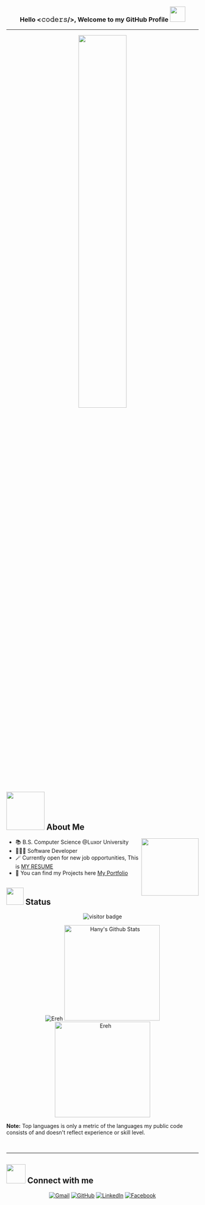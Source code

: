 <h3 align="center">Hello <𝚌𝚘𝚍𝚎𝚛𝚜/>, Welcome to my GitHub Profile <img height="40" src="https://emoji.gg/assets/emoji/7333-parrotdance.gif"></h1>
<hr>
<p align="center">
  <img width="50%" src="https://c.tenor.com/8PDB3JNNq98AAAAC/silicon-valley.gif">
</p>
	
## <picture><img src = "https://media.giphy.com/media/qEqiI3Oq7vBkoE236M/giphy.gif" width = 100px></picture> About Me

<picture> <img align="right" src="https://media.giphy.com/media/UmbybxMJ3sRvKBV5qw/giphy.gif" width = 150> </picture>

- 📚 B.S. Computer Science @Luxor University
- 👨🏻‍💻 Software Developer
- 🪄 Currently open for  new job opportunities, This is [MY RESUME](https://drive.google.com/file/d/1v_coPwt698CzDynIXY26jE9x90OmOJ_-/view?usp=drive_link)
- 📝 You can find my Projects here [My Portfolio](https://ereh11.github.io/Portfolio/)

## <picture> <img src="https://media.giphy.com/media/ZOKhyP4ai1guMHhwFB/giphy.gif" width = 45> </picture> Status

<p align="center"><img src="https://profile-counter.glitch.me/%7BEreh11%7D/count.svg" alt="visitor badge"/></p>

<p align="center">
  
<img src="https://github-readme-streak-stats.herokuapp.com/?user=Ereh11&theme=tokyonight_duo" alt="Ereh" />
    <a href="https://github.com/anuraghazra/github-readme-stats">
	    <img alt="Hany's Github Stats" src="https://github-readme-stats.vercel.app/api?username=Ereh11&show_icons=true&count_private=true&locale=en&theme=tokyonight&layout=compact" height="250"/></a>
	  <img src="https://github-readme-stats.vercel.app/api/top-langs?username=Ereh11&langs_count=8&show_icons=true&locale=en&theme=tokyonight" alt="Ereh" height="250"/>
   
  <b>Note:</b> Top languages is only a metric of the languages my public code consists of and doesn't reflect experience or skill level.
  </p>
<br/>

</p>


<hr>

## <picture> <img src="https://media.giphy.com/media/UmbybxMJ3sRvKBV5qw/giphy.gif" width = 50px></picture> Connect with me
<p align="center">
<a href="mailto:hanysaadstd@gmail.com"><img img src="https://img.shields.io/badge/gmail-%23EA4335.svg?style=plastic&logo=gmail&logoColor=white" alt="Gmail"/></a>
	<a href="https://github.com/Ereh11"><img src="https://img.shields.io/badge/github-%23181717.svg?style=plastic&logo=github&logoColor=white" alt="GitHub"/></a>
	<a href="https://www.linkedin.com/in/hany-abdou-731b831a1/"><img src="https://img.shields.io/badge/linkedin-%230A66C2.svg?style=plastic&logo=linkedin&logoColor=white" alt="LinkedIn"/></a>
	<a href="https://www.facebook.com/profile.php?id=100007772701160"><img src="https://img.shields.io/badge/facebook-%231877F2.svg?style=plastic&logo=facebook&logoColor=white" alt="Facebook"/></a>
</p>


